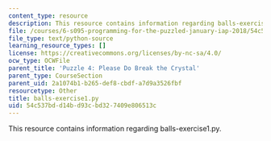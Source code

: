 ```yaml
---
content_type: resource
description: This resource contains information regarding balls-exercise1.py.
file: /courses/6-s095-programming-for-the-puzzled-january-iap-2018/54c537bdd14bd93cbd327409e806513c_balls-exercise1.py
file_type: text/python-source
learning_resource_types: []
license: https://creativecommons.org/licenses/by-nc-sa/4.0/
ocw_type: OCWFile
parent_title: 'Puzzle 4: Please Do Break the Crystal'
parent_type: CourseSection
parent_uid: 2a1074b1-b265-def8-cbdf-a7d9a3526fbf
resourcetype: Other
title: balls-exercise1.py
uid: 54c537bd-d14b-d93c-bd32-7409e806513c
---
```

This resource contains information regarding balls-exercise1.py.